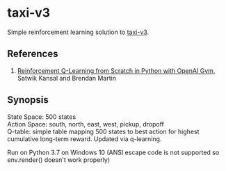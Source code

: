 # taxi-v3
Simple reinforcement learning solution to [taxi-v3](https://gym.openai.com/envs/Taxi-v3/).

## References
1. [Reinforcement Q-Learning from Scratch in Python with OpenAI Gym](https://www.learndatasci.com/tutorials/reinforcement-q-learning-scratch-python-openai-gym/), Satwik Kansal and Brendan Martin

## Synopsis
State Space: 500 states  
Action Space: south, north, east, west, pickup, dropoff  
Q-table: simple table mapping 500 states to best action for highest cumulative long-term reward. Updated via q-learning.

Run on Python 3.7 on Windows 10 (ANSI escape code is not supported so env.render() doesn't work properly)
